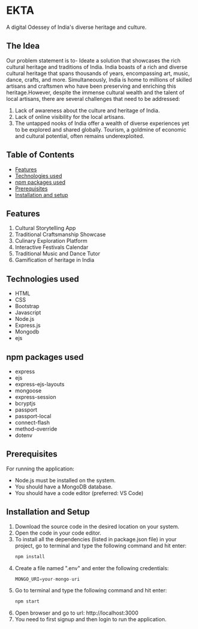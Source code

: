 # EKTA
A digital Odessey of India's diverse heritage and culture.

## The Idea
Our problem statement is to- Ideate a solution that showcases the rich cultural heritage and traditions of India. India boasts of a rich and diverse cultural heritage that spans thousands of years, encompassing art, music, dance, crafts, and more. Simultaneously, India is home to millions of skilled artisans and craftsmen who have been preserving and enriching this heritage.However, despite the immense cultural wealth and the talent of local artisans, there are several challenges that need to
be addressed:
1. Lack of awareness about the culture and heritage of India.
2. Lack of online visibility for the local artisans.
3. The untapped nooks of India offer a wealth of diverse experiences yet to be explored and shared globally.
Tourism, a goldmine of economic and cultural potential, often remains underexploited.

## Table of Contents
* [Features](#features)
* [Technologies used](#technologies-used)
* [npm packages used](#npm-packages-used)
* [Prerequisites](#prerequisites)
* [Installation and setup](#installation-and-setup)

## Features
1. Cultural Storytelling App
2. Traditional Craftsmanship Showcase
3. Culinary Exploration Platform
4. Interactive Festivals Calendar
5. Traditional Music and Dance Tutor
6. Gamification of heritage in India

## Technologies used
- HTML
- CSS
- Bootstrap
- Javascript
- Node.js
- Express.js
- Mongodb
- ejs

## npm packages used
- express
- ejs
- express-ejs-layouts
- mongoose
- express-session
- bcryptjs
- passport
- passport-local
- connect-flash
- method-override
- dotenv

## Prerequisites
For running the application:
- Node.js must be installed on the system.
- You should have a MongoDB database.
- You should have a code editor (preferred: VS Code)

## Installation and Setup
1. Download the source code in the desired location on your system.
2. Open the code in your code editor.
3. To install all the dependencies (listed in package.json file) in your project, go to terminal and type the following command and hit enter:
	```sh
	npm install
	```
4. Create a file named ".env" and enter the following credentials:
	```js
	MONGO_URI=your-mongo-uri
	```
5. Go to terminal and type the following command and hit enter:
	```sh
	npm start
	```
6. Open browser and go to url: http://localhost:3000
7. You need to first signup and then login to run the application.
